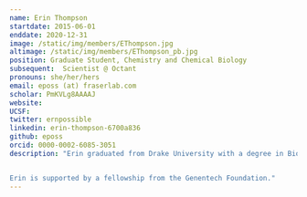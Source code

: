 ```yaml
---
name: Erin Thompson
startdate: 2015-06-01
enddate: 2020-12-31
image: /static/img/members/EThompson.jpg
altimage: /static/img/members/EThompson_pb.jpg
position: Graduate Student, Chemistry and Chemical Biology
subsequent:  Scientist @ Octant
pronouns: she/her/hers
email: eposs (at) fraserlab.com
scholar: PmKVLg8AAAAJ
website:
UCSF:
twitter: ernpossible
linkedin: erin-thompson-6700a836
github: eposs
orcid: 0000-0002-6085-3051
description: "Erin graduated from Drake University with a degree in Biochemistry and Chemistry.  As an undergraduate, Erin worked in several labs ranging from exercise physiology to biophysics. In her free time, she enjoys running, hiking, and exploring San Francisco.


Erin is supported by a fellowship from the Genentech Foundation."
---
```

